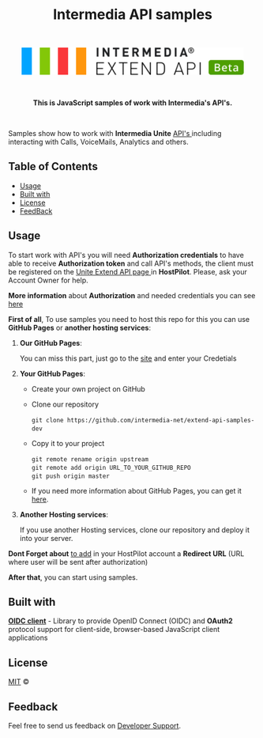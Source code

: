 
<h1 align="center"> Intermedia API samples </h1> <br>
<p align="center">
  <a href="https://developer.intermedia.com/">
    <img alt="Intermedia" title="Intermedia" src="https://github.com/GeorgeGevorkyan/EXT/blob/master/logo-beta.svg" width="450">
  </a>
</p>
<br>
<p align="center">
  <strong>This is JavaScript samples of work with Intermedia's API's.</strong>
</p>
<br>
<p>
  Samples show how to work with <strong>Intermedia Unite</strong> <a href = "https://developer.intermedia.com/index.html"> API's </a> including interacting with Calls, VoiceMails, Analytics and  others.
</p>

## Table of Contents

* [Usage](#Usage)
* [Built with](#Built-with)
* [License](#License)
* [FeedBack](#Feedback)


## Usage

   To start work with API's you will need **Authorization credentials** to have able to receive **Authorization token** and call API's methods, the client must be registered on    the <a href ="https://kb.intermedia.net/article/63780"> Unite Extend API page </a> in **HostPilot**. Please, ask your Account Owner for help.

   **More information** about **Authorization** and needed credentials you can see <a href ="https://developer.intermedia.com/api/spec/calling/index.html#dev-guide-auth-guide">here</a>

**First of all**, To use samples you need to host this repo for this you can use **GitHub Pages** or **another hosting services**:
  1. **Our GitHub Pages**:
  
      You can miss this part, just go to the [site]() and enter your Credetials
     
  2. **Your GitHub Pages**:    
      * Create your own project on GitHub
      
      * Clone our repository
            
        `git clone https://github.com/intermedia-net/extend-api-samples-dev`
      * Copy it to your project
             
        `git remote rename origin upstream`     
        `git remote add origin URL_TO_YOUR_GITHUB_REPO`     
        `git push origin master`
      * If you need more information about GitHub Pages, you can get it [here](https://docs.github.com/en/pages).
  
  3. **Another Hosting services**:
  
      If you use another Hosting services, clone our repository and deploy it into your server.


**Dont Forget about** [to add](https://kb.intermedia.net/article/63780) in your HostPilot account a **Redirect URL** (URL where user will be sent after authorization)
  
  
**After that**, you can start using samples.


## Built with
  [**OIDC client**](https://github.com/IdentityModel/oidc-client-js) - Library to provide OpenID Connect (OIDC) and **OAuth2** protocol support for client-side, browser-based JavaScript client applications

## License
  [MIT](https://github.com/intermedia-net/extend-api-samples-dev/blob/main/LICENSE) :copyright:

## Feedback
  Feel free to send us feedback on [Developer Support](https://developer.intermedia.com/articles/feedback.html). 

